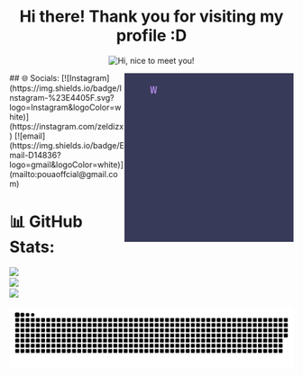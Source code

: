 <h1 align="center">Hi there! Thank you for visiting my profile :D</h1>

<p align="center">
  <img src="https://media.giphy.com/media/3Q2hJ4FLN1UvS/giphy.gif" width=500px title="Hi, nice to meet you!">
</p>

<img src="./message.gif" width="300px" align="right">
## 🌐 Socials:
[![Instagram](https://img.shields.io/badge/Instagram-%23E4405F.svg?logo=Instagram&logoColor=white)](https://instagram.com/zeldizx) [![email](https://img.shields.io/badge/Email-D14836?logo=gmail&logoColor=white)](mailto:pouaoffcial@gmail.com) 


</p>
<!-- Other Tools
  <img src="https://cdn.jsdelivr.net/gh/devicons/devicon@latest/icons/git/git-original.svg" width="50px" title="git">
  <img alt="node" src="https://media.giphy.com/media/kdFc8fubgS31b8DsVu/giphy.gif" width="100" title="node">
  <img alt="github" src="https://i.giphy.com/media/KzJkzjggfGN5Py6nkT/200.webp" width="100" title="github">
  <img alt="VSCode" src="https://i.giphy.com/media/IdyAQJVN2kVPNUrojM/200.webp" width="100" title="vscode">
  <img alt="sublime" src="https://media.giphy.com/media/jnDKffgCfGYOp6cMTK/giphy.gif" width="100" title="sublime">
  <img src="https://cdn.jsdelivr.net/gh/devicons/devicon@latest/icons/java/java-original.svg" width="50px" title="java">
  <img src="https://cdn.jsdelivr.net/gh/devicons/devicon@latest/icons/npm/npm-original-wordmark.svg" width="50px" title="npm">
  <img src="https://cdn.jsdelivr.net/gh/devicons/devicon@latest/icons/bootstrap/bootstrap-plain.svg" width="50px" title="bootstrap">
  <img src="https://cdn.jsdelivr.net/gh/devicons/devicon@latest/icons/r/r-original.svg" width="50px" title="r">
  <img src="https://cdn.jsdelivr.net/gh/devicons/devicon@latest/icons/mongodb/mongodb-original.svg" width="50px" title="mongodb">
  <img src="https://cdn.jsdelivr.net/npm/devicons@1.8.0/!SVG/ruby.svg" width="50px" title="ruby">
  <img src="https://cdn.jsdelivr.net/gh/devicons/devicon@latest/icons/googlecloud/googlecloud-original.svg" width="50px" title="google cloud">
-->


# 📊 GitHub Stats:
![](https://github-readme-stats.vercel.app/api?username=e3dw1n&theme=dark&hide_border=false&include_all_commits=true&count_private=true)<br/>
![](https://nirzak-streak-stats.vercel.app/?user=e3dw1n&theme=dark&hide_border=false)<br/>
![](https://github-readme-stats.vercel.app/api/top-langs/?username=e3dw1n&theme=dark&hide_border=false&include_all_commits=true&count_private=true&layout=compact)

<!-- Snake game of GitHub Contributions https://github.com/marketplace/actions/generate-snake-game-from-github-contribution-grid -->
![github contribution grid snake animation](https://github.com/shpatrickguo/shpatrickguo/blob/output/github-contribution-grid-snake-dark.svg)
